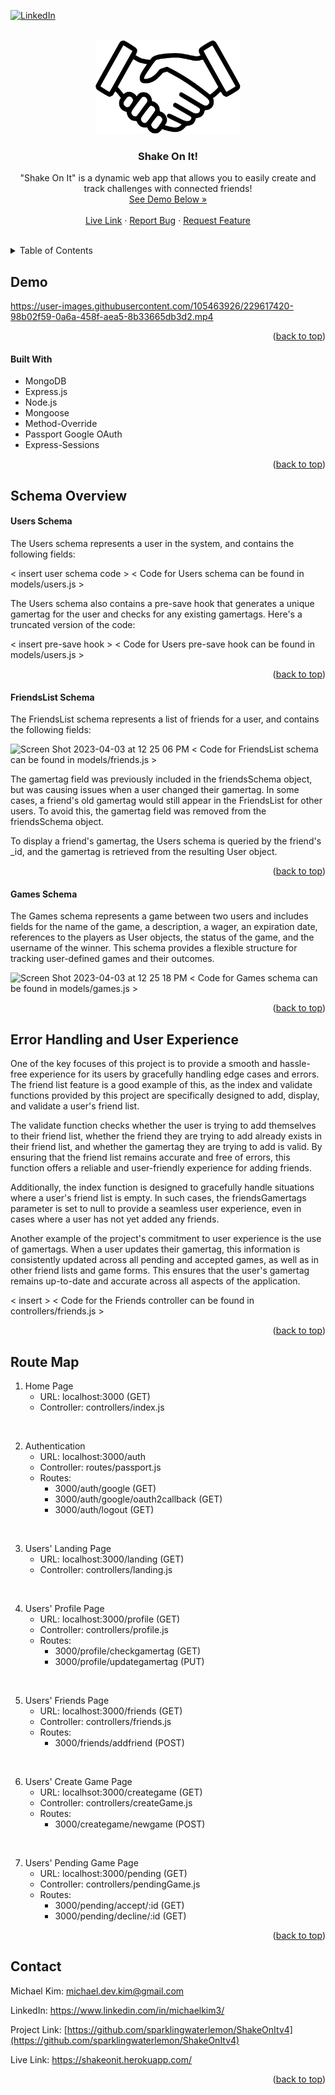 <a name="readme-top"></a>

[![LinkedIn][linkedin-shield]][linkedin-url]

<br />
<div align="center">
  <img src="/images/handshake.png" alt="Logo" height="150">

  <h3 align="center"> Shake On It!</h3>

  <p align="center">
    "Shake On It" is a dynamic web app that allows you to easily create and track challenges with connected friends!
    <br />
    <a href="#demo">See Demo Below »</a>
    <br />
    <br />
    <a href="https://shakeonit.herokuapp.com/" target="_blank" rel="noopener noreferrer" >Live Link</a>
    ·
    <a href="https://github.com/sparklingwaterlemon/ShakeOnItv4/issues">Report Bug</a>
    ·
    <a href="https://github.com/sparklingwaterlemon/ShakeOnItv4/issues">Request Feature</a>
  </p>
</div>


<br />
<!-- TABLE OF CONTENTS -->
<details>
  <summary>Table of Contents</summary>
  <ol>
    <li>
      <a href="#demo">
        Demo
      </a>
      <ul>
        <li>
          <a href="#built-with">
            Built With
          </a>
        </li>
      </ul>
    </li>
    <li>
      <a href="#schema-overview">
        Schema Overview
      </a>
    </li>
    <li>
      <a href="#error-handling-and-user-experience">
        Error Handling and User Experience
      </a>
    </li>
    <li>
      <a href="#route-map">
        Route Map
      </a>
    </li>
    <li>
      <a href="#contact">
        Contact
      </a>
    </li>
  </ol>
</details>




<!-- DEMO -->
## Demo

https://user-images.githubusercontent.com/105463926/229617420-98b02f59-0a6a-458f-aea5-8b33665db3d2.mp4

<p align="right">(<a href="#readme-top">back to top</a>)</p>


#### Built With

* MongoDB
* Express.js
* Node.js
* Mongoose
* Method-Override
* Passport Google OAuth
* Express-Sessions

<p align="right">(<a href="#readme-top">back to top</a>)</p>




<!-- Schema Overview -->
## Schema Overview

#### Users Schema

The Users schema represents a user in the system, and contains the following fields:

< insert user schema code >
< Code for Users schema can be found in models/users.js >

The Users schema also contains a pre-save hook that generates a unique gamertag for the user and checks for any existing gamertags. Here's a truncated version of the code:

< insert pre-save hook >
< Code for Users pre-save hook can be found in models/users.js >

<p align="right">(<a href="#readme-top">back to top</a>)</p>


#### FriendsList Schema

The FriendsList schema represents a list of friends for a user, and contains the following fields:

![Screen Shot 2023-04-03 at 12 25 06 PM](https://user-images.githubusercontent.com/105463926/229618302-f88b219e-8920-4278-bddc-d9da5e633f1d.png)
< Code for FriendsList schema can be found in models/friends.js >

The gamertag field was previously included in the friendsSchema object, but was causing issues when a user changed their gamertag. In some cases, a friend's old gamertag would still appear in the FriendsList for other users. To avoid this, the gamertag field was removed from the friendsSchema object.

To display a friend's gamertag, the Users schema is queried by the friend's _id, and the gamertag is retrieved from the resulting User object.

<p align="right">(<a href="#readme-top">back to top</a>)</p>


#### Games Schema

The Games schema represents a game between two users and includes fields for the name of the game, a description, a wager, an expiration date, references to the players as User objects, the status of the game, and the username of the winner. This schema provides a flexible structure for tracking user-defined games and their outcomes.

![Screen Shot 2023-04-03 at 12 25 18 PM](https://user-images.githubusercontent.com/105463926/229618361-5cc08fff-0b4c-474c-98b3-4a50bc05ddb7.png)
< Code for Games schema can be found in models/games.js >

<p align="right">(<a href="#readme-top">back to top</a>)</p>




<!-- Error Handling and User Experience -->
## Error Handling and User Experience

One of the key focuses of this project is to provide a smooth and hassle-free experience for its users by gracefully handling edge cases and errors. The friend list feature is a good example of this, as the index and validate functions provided by this project are specifically designed to add, display, and validate a user's friend list.

The validate function checks whether the user is trying to add themselves to their friend list, whether the friend they are trying to add already exists in their friend list, and whether the gamertag they are trying to add is valid. By ensuring that the friend list remains accurate and free of errors, this function offers a reliable and user-friendly experience for adding friends.

Additionally, the index function is designed to gracefully handle situations where a user's friend list is empty. In such cases, the friendsGamertags parameter is set to null to provide a seamless user experience, even in cases where a user has not yet added any friends.

Another example of the project's commitment to user experience is the use of gamertags. When a user updates their gamertag, this information is consistently updated across all pending and accepted games, as well as in other friend lists and game forms. This ensures that the user's gamertag remains up-to-date and accurate across all aspects of the application.

< insert >
< Code for the Friends controller can be found in controllers/friends.js >

<p align="right">(<a href="#readme-top">back to top</a>)</p>




<!-- Route Map -->
## Route Map

1. Home Page
    - URL: localhost:3000 (GET)
    - Controller: controllers/index.js

<br />

2. Authentication
    - URL: localhost:3000/auth
    - Controller: routes/passport.js
    - Routes:
      - 3000/auth/google (GET)
      - 3000/auth/google/oauth2callback (GET)
      - 3000/auth/logout (GET)

<br />

3. Users' Landing Page
    - URL: localhost:3000/landing (GET)
    - Controller: controllers/landing.js

<br />

4. Users' Profile Page
    - URL: localhost:3000/profile (GET)
    - Controller: controllers/profile.js
    - Routes:
      - 3000/profile/checkgamertag (GET)
      - 3000/profile/updategamertag (PUT)

<br />

5. Users' Friends Page
    - URL: localhost:3000/friends (GET)
    - Controller: controllers/friends.js
    - Routes:
      - 3000/friends/addfriend (POST)

<br />

6. Users' Create Game Page
    - URL: localhsot:3000/creategame (GET)
    - Controller: controllers/createGame.js
    - Routes:
      - 3000/creategame/newgame (POST)

<br />

7. Users' Pending Game Page
    - URL: localhost:3000/pending (GET)
    - Controller: controllers/pendingGame.js
    - Routes:
      - 3000/pending/accept/:id (GET)
      - 3000/pending/decline/:id (GET)


<p align="right">(<a href="#readme-top">back to top</a>)</p>


<!-- CONTACT -->
## Contact

Michael Kim: michael.dev.kim@gmail.com

LinkedIn: <a href="https://www.linkedin.com/in/michaelkim3/" target="_blank"> https://www.linkedin.com/in/michaelkim3/ </a>

Project Link: [https://github.com/sparklingwaterlemon/ShakeOnItv4](https://github.com/sparklingwaterlemon/ShakeOnItv4)

Live Link: <a href="https://shakeonit.herokuapp.com/" target="_blank"> https://shakeonit.herokuapp.com/</a>

<p align="right">(<a href="#readme-top">back to top</a>)</p>


<!-- MARKDOWN LINKS & IMAGES -->
[linkedin-shield]: https://img.shields.io/badge/-LinkedIn-black.svg?style=for-the-badge&logo=linkedin&colorB=555
[linkedin-url]: https://www.linkedin.com/in/michaelkim3/

